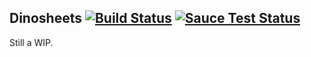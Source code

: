 ## Dinosheets [![Build Status](https://travis-ci.org/tim-evans/dinosheets.svg?branch=master)](https://travis-ci.org/tim-evans/dinosheets) [![Sauce Test Status](https://saucelabs.com/browser-matrix/timmyce.svg)](https://saucelabs.com/u/timmyce)

Still a WIP.
